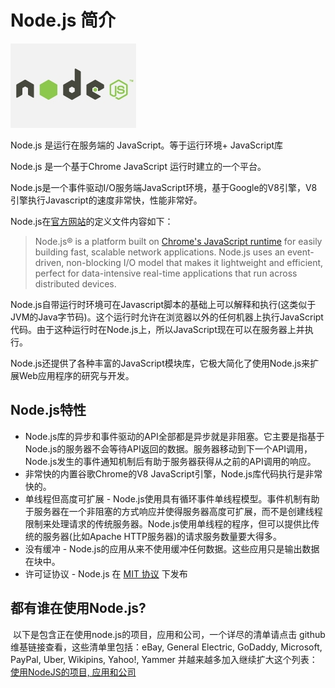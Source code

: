 # Node.js 简介

![nodejs](./images/nodejs.jpg)

Node.js 是运行在服务端的 JavaScript。等于运行环境+ JavaScript库

Node.js 是一个基于Chrome JavaScript 运行时建立的一个平台。

Node.js是一个事件驱动I/O服务端JavaScript环境，基于Google的V8引擎，V8引擎执行Javascript的速度非常快，性能非常好。

Node.js在[官方网站](https://nodejs.org/)的定义文件内容如下：

> Node.js® is a platform built on [Chrome's JavaScript runtime](http://code.google.com/p/v8/) for easily building fast, scalable network applications. Node.js uses an event-driven, non-blocking I/O model that makes it lightweight and efficient, perfect for data-intensive real-time applications that run across distributed devices.

Node.js自带运行时环境可在Javascript脚本的基础上可以解释和执行(这类似于JVM的Java字节码)。这个运行时允许在浏览器以外的任何机器上执行JavaScript代码。由于这种运行时在Node.js上，所以JavaScript现在可以在服务器上并执行。

Node.js还提供了各种丰富的JavaScript模块库，它极大简化了使用Node.js来扩展Web应用程序的研究与开发。



## 	Node.js特性

- Node.js库的异步和事件驱动的API全部都是异步就是非阻塞。它主要是指基于Node.js的服务器不会等待API返回的数据。服务器移动到下一个API调用，Node.js发生的事件通知机制后有助于服务器获得从之前的API调用的响应。
- 非常快的内置谷歌Chrome的V8 JavaScript引擎，Node.js库代码执行是非常快的。
- 单线程但高度可扩展 - Node.js使用具有循环事件单线程模型。事件机制有助于服务器在一个非阻塞的方式响应并使得服务器高度可扩展，而不是创建线程限制来处理请求的传统服务器。Node.js使用单线程的程序，但可以提供比传统的服务器(比如Apache HTTP服务器)的请求服务数量要大得多。
- 没有缓冲 - Node.js的应用从来不使用缓冲任何数据。这些应用只是输出数据在块中。
- 许可证协议 - Node.js 在 [MIT 协议](https://raw.githubusercontent.com/joyent/node/v0.12.0/LICENSE) 下发布

## 	都有谁在使用Node.js?

​	以下是包含正在使用node.js的项目，应用和公司，一个详尽的清单请点击 github维基链接查看，这些清单里包括：eBay, General Electric, GoDaddy, Microsoft, PayPal, Uber, Wikipins, Yahoo!, Yammer 并越来越多加入继续扩大这个列表：[使用NodeJS的项目, 应用和公司](https://github.com/joyent/node/wiki/projects,-applications,-and-companies-using-node)
